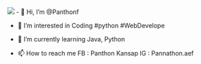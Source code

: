 <img src="https://capsule-render.vercel.app/api?type=wave&color=auto&height=300&section=header&text=Panthon%20Kansap&fontSize=90" />
- 👋 Hi, I’m @Panthonf

- 👀 I’m interested in Coding #python #WebDevelope

- 🌱 I’m currently learning Java, Python

- 📫 How to reach me FB : Panthon Kansap IG : Pannathon.aef


<!---
Panthonf/Panthonf is a ✨ special ✨ repository because its `README.md` (this file) appears on your GitHub profile.
You can click the Preview link to take a look at your changes.
--->
